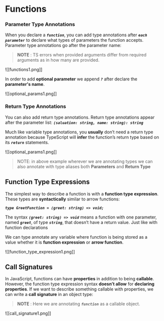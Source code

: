 # **Functions**

### **Parameter Type Annotations**

When you declare a ***`function`***, you can add type annotations after ***`each parameter`*** to declare what types of parameters the function accepts. Parameter type annotations go after the parameter name:

> **NOTE** : TS errors when provided arguments differ from required arguments as in how many are provided.

![[functions1.png]]

In order to add **optional parameter** we append ***`?`*** after declare the **parameter's name**.

![[optional_params1.png]]

### **Return Type Annotations**

You can also add return type annotations. Return type annotations appear after the parameter list:
***`(saluation: string, name: string): string`***

Much like variable type annotations, you **usually** don’t need a return type annotation because TypeScript will **infer** the function’s return type based on its ***`return`*** statements.

![[optional_params1.png]]

> NOTE: in above example wherever we are annotating types we can also annotate with type aliases both **Parameters** and **Return Type**

## **Function Type Expressions**

The simplest way to describe a function is with a **function type expression**. These types are **syntactically** similar to arrow functions:

***`type GreetFunction = (greet: string) => void;`***

The syntax ***`(greet: string) => void`*** means a function with one parameter, named ***`greet`***, of type ***`string`***, that doesn’t have a return value. Just like with function declarations

We can type annotate any variable where function is being stored as a value whether it is **function  expression** or **arrow function**.

![[function_type_expression1.png]]

## Call Signatures

In JavaScript, functions can have **properties** in addition to being **callable**. However, the function type expression syntax **doesn’t allow** for **declaring properties**. If we want to describe something callable with properties, we can write a **call signature** in an object type:

> **NOTE** : Here we are annotating ***`function`*** as  a callable object.

![[call_signature1.png]]
